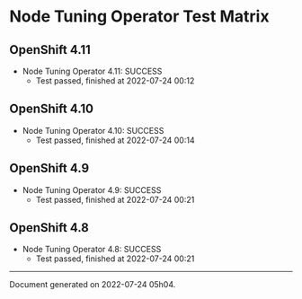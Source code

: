 
Node Tuning Operator Test Matrix
================================

OpenShift 4.11
--------------



* Node Tuning Operator 4.11: SUCCESS
  - Test passed, finished at 2022-07-24 00:12






OpenShift 4.10
--------------



* Node Tuning Operator 4.10: SUCCESS
  - Test passed, finished at 2022-07-24 00:14






OpenShift 4.9
-------------



* Node Tuning Operator 4.9: SUCCESS
  - Test passed, finished at 2022-07-24 00:21






OpenShift 4.8
-------------



* Node Tuning Operator 4.8: SUCCESS
  - Test passed, finished at 2022-07-24 00:21






---
Document generated on 2022-07-24 05h04.
